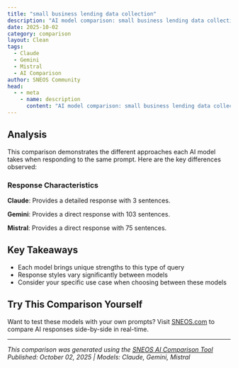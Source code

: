 ```yaml
---
title: "small business lending data collection"
description: "AI model comparison: small business lending data collection..."
date: 2025-10-02
category: comparison
layout: Clean
tags:
  - Claude
  - Gemini
  - Mistral
  - AI Comparison
author: SNEOS Community
head:
  - - meta
    - name: description
      content: "AI model comparison: small business lending data collection..."
---
```


<ChatComparison
  title="small business lending data collection"
  prompt="small business lending data collection"
  :responses='{
    "Claude": "I\u0027d be happy to help you with small business lending data collection. Here are the key aspects to consider:\n\n## **Types of Small Business Lending Data**\n\n### **Application Data**\n- Business demographics (industry, size, location, age)\n- Loan amount requested\n- Purpose of loan\n- Business financial metrics (revenue, cash flow, credit score)\n- Owner demographics and credit history\n\n### **Decision Data**\n- Approval/denial rates\n- Loan terms offered (interest rates, repayment periods)\n- Collateral requirements\n- Credit conditions\n\n### **Performance Data**\n- Default rates\n- Prepayment rates\n- Loan modifications\n- Recovery rates\n\n## **Primary Data Sources**\n\n### **Regulatory Sources**\n- **Community Reinvestment Act (CRA)** data\n- **Small Business Administration (SBA)** loan data\n- **Call Report** data from banks\n- **FDIC** summary of deposits\n\n### **Commercial Sources**\n- Credit bureaus (Experian, Equifax, TransUnion)\n- Financial data providers (Dun \u0026 Bradstreet, Bloomberg)\n- Industry research firms\n\n### **Survey Data**\n- Federal Reserve\u0027s Small Business Credit Survey\n- NFIB Research Foundation studies\n- Industry association surveys\n\n## **Collection Methods**\n\n### **Direct Collection**\n- Customer applications and documentation\n- Internal bank systems\n- Partnership agreements with lenders\n\n### **Third-Party Data**\n- Data aggregators\n- Credit reporting agencies\n- Government databases\n\n### **Survey Research**\n- Primary market research\n- Industry benchmarking studies\n- Customer experience surveys\n\n## **Key Compliance Considerations**\n\n### **Regulatory Requirements**\n- **Fair Credit Reporting Act (FCRA)**\n- **Equal Credit Opportunity Act (ECOA)**\n- **Dodd-Frank Act** requirements\n- State privacy laws\n\n### **Data Privacy**\n- Customer consent and disclosure\n- Data security and storage\n- Right to access/correction\n- Data retention policies\n\n## **Data Quality Best Practices**\n\n### **Standardization**\n- Consistent data formats\n- Industry classification codes (NAICS)\n- Geographic standardization\n- Currency and date formatting\n\n### **Validation**\n- Data accuracy checks\n- Completeness verification\n- Consistency across sources\n- Regular data audits\n\n## **Specific Use Cases**\n\nWhat\u0027s your primary goal for collecting this data?\n- **Credit risk modeling**\n- **Market research**\n- **Regulatory compliance**\n- **Portfolio management**\n- **Academic research**\n\nWould you like me to elaborate on any of these areas or help you develop a specific data collection strategy?",
    "Gemini": "Let\u0027s break down small business lending data collection. It\u0027s a complex area with a lot of moving parts. Here\u0027s a comprehensive overview, covering the \u0022who, what, why, where, when, and how\u0022 of small business lending data collection:\n\n**1. Who is Involved?**\n\n*   **Lenders:**\n    *   Banks (National, Regional, Community)\n    *   Credit Unions\n    *   Online Lenders (Fintech companies)\n    *   Community Development Financial Institutions (CDFIs)\n    *   Microfinance Institutions (MFIs)\n    *   Government Agencies (SBA, state-level programs)\n*   **Borrowers:** Small businesses applying for or receiving loans.  This includes sole proprietorships, partnerships, LLCs, and small corporations.\n*   **Data Aggregators/Providers:** Companies that collect and sell or license business and financial data (e.g., Dun \u0026 Bradstreet, Experian, Equifax, LexisNexis Risk Solutions).\n*   **Government Regulators:**  Consumer Financial Protection Bureau (CFPB), Federal Reserve, FDIC, state regulators.\n*   **Researchers \u0026 Analysts:** Economists, academics, and think tanks who study lending trends and their impact.\n\n**2. What Data is Collected?**\n\nThis falls into several broad categories:\n\n*   **Borrower Information (Application Data):**\n    *   **Business Demographics:**\n        *   Business Name, Address, Industry (NAICS code)\n        *   Legal Structure (e.g., LLC, S-Corp)\n        *   Years in Business\n        *   Ownership Structure (including gender, race, ethnicity, veteran status) *This is often voluntarily provided for demographic tracking, but increasingly becoming a requirement or encouraged.*\n        *   Number of Employees (Full-time and Part-time)\n    *   **Financial Information:**\n        *   Revenue (Annual, Monthly)\n        *   Profitability (Gross Profit, Net Profit)\n        *   Assets (Cash, Accounts Receivable, Inventory, Equipment)\n        *   Liabilities (Accounts Payable, Loans, Credit Card Debt)\n        *   Credit History (Business and Personal, if applicable) - Credit scores, payment history, bankruptcies, liens, judgments.\n        *   Financial Statements (Balance Sheet, Income Statement, Cash Flow Statement) - Often required for larger loan amounts.\n        *   Tax Returns (Business and Personal)\n    *   **Loan Purpose:**\n        *   Working Capital\n        *   Equipment Purchase\n        *   Real Estate Acquisition\n        *   Debt Refinancing\n        *   Business Expansion\n        *   Other\n    *   **Loan Request Details:**\n        *   Loan Amount\n        *   Desired Loan Term\n        *   Collateral Offered (if any)\n    *   **Personal Guarantees:** Information on the personal guarantors (if required).\n\n*   **Loan Performance Data:**\n    *   Loan Origination Date\n    *   Loan Amount\n    *   Interest Rate (Fixed or Variable)\n    *   Loan Term\n    *   Repayment Schedule (Frequency and Amount)\n    *   Payment History (On-time, Late, Missed)\n    *   Default Status (if applicable)\n    *   Loan Modification History (if applicable)\n    *   Loan Maturity Date\n    *   Total Interest Paid\n    *   Fees Charged\n    *   Prepayment Penalties (if any)\n\n*   **Market Data:**\n    *   Interest Rates offered by competing lenders.\n    *   Economic conditions (local, regional, national).\n    *   Industry-specific performance data.\n\n*   **Census Tract Information:** Data on the census tract where the small business is located to identify trends, market segments, and to support compliance with fair lending regulations.\n\n**3. Why is Data Collected?**\n\n*   **Lender\u0027s Perspective:**\n    *   **Credit Risk Assessment:** To evaluate the borrower\u0027s ability to repay the loan.\n    *   **Compliance:** Meeting regulatory requirements (e.g., Community Reinvestment Act (CRA), fair lending laws, data reporting requirements).\n    *   **Portfolio Management:** Monitoring the performance of their loan portfolio and identifying potential risks.\n    *   **Marketing \u0026 Product Development:** Identifying target markets and developing new loan products.\n    *   **Automation and efficiency:** Using algorithms to streamline the application and approval process.\n*   **Borrower\u0027s Perspective:**\n    *   **Access to Capital:** Data collection is a necessary step in securing funding for their business.\n*   **Regulator\u0027s Perspective:**\n    *   **Monitoring Lending Practices:** Ensuring fair lending practices and preventing discrimination.\n    *   **Assessing Market Health:** Understanding the availability of credit to small businesses.\n    *   **Enforcement:** Identifying and addressing violations of lending laws.\n*   **Research \u0026 Analysis:**\n    *   **Understanding Economic Trends:** Analyzing the impact of small business lending on economic growth and job creation.\n    *   **Identifying Best Practices:** Developing recommendations for improving access to capital for small businesses.\n    *   **Evaluating Policy Effectiveness:** Assessing the impact of government programs on small business lending.\n\n**4. Where is Data Collected From?**\n\n*   **Directly from the Borrower:**  Application forms, financial statements, business plans, interviews.\n*   **Credit Bureaus:** Experian, Equifax, TransUnion (for both business and personal credit).\n*   **Public Records:** Secretary of State websites (business registration), court records (liens, judgments, bankruptcies).\n*   **Data Aggregators/Providers:** Dun \u0026 Bradstreet, LexisNexis Risk Solutions.\n*   **Internal Lender Systems:**  Loan origination systems, customer relationship management (CRM) systems.\n*   **Government Databases:** SBA loan databases, state-level economic development agencies.\n*   **Web Scraping and APIs:** Gathering data from online sources and financial institutions.\n\n**5. When is Data Collected?**\n\n*   **Pre-Application:**  Some lenders may collect preliminary information to pre-qualify borrowers.\n*   **During the Application Process:** The most comprehensive data collection occurs at this stage.\n*   **Post-Origination:**  Ongoing monitoring of loan performance and borrower\u0027s financial health.\n*   **Regular Reporting:** Lenders are often required to submit data to regulators on a periodic basis (e.g., quarterly, annually).\n*   **Throughout the Loan Lifecycle:** Any event or modification to the loan may require data collection and updates.\n\n**6. How is Data Collected?**\n\n*   **Online Application Forms:**  Most common method, especially for online lenders.\n*   **Paper Application Forms:** Still used by some traditional lenders.\n*   **API Integration:** Connecting to accounting software (e.g., QuickBooks, Xero) to automatically retrieve financial data.\n*   **Secure File Upload:**  Allowing borrowers to securely upload documents (e.g., financial statements, tax returns).\n*   **Interviews:**  Meeting with loan officers to discuss the borrower\u0027s business and financial situation.\n*   **Automated Credit Checks:**  Pulling credit reports from credit bureaus.\n*   **Data Scraping:**  Automatically extracting data from websites.\n*   **Manual Data Entry:**  Entering data from paper forms into computer systems.\n*   **Data Aggregation Services:** Using third-party vendors to collect and consolidate data from multiple sources.\n\n**Key Considerations and Challenges:**\n\n*   **Data Privacy and Security:** Protecting borrower information from unauthorized access and use.  Compliance with privacy regulations (e.g., GDPR, CCPA).\n*   **Data Accuracy and Completeness:** Ensuring the quality and reliability of the data collected.\n*   **Data Standardization:**  Using consistent data formats and definitions across different lenders and systems.\n*   **Data Bias:**  Addressing potential bias in lending algorithms and decision-making processes.  This is a growing area of concern.\n*   **Data Reporting Burdens:**  Streamlining reporting requirements to reduce the burden on lenders, especially smaller institutions.\n*   **Access to Data:**  Ensuring that small businesses have access to their own lending data.\n*   **Transparency:**  Making lending data more transparent to the public to promote accountability and improve access to capital.\n*   **Technology Adoption:** Encouraging the use of technology to streamline data collection and improve efficiency.\n*   **Compliance with Section 1071 of the Dodd-Frank Act**:  This section requires financial institutions to collect and report detailed data on their small business lending activities.  The CFPB is finalizing the regulations for this.  This will dramatically change data collection requirements for many lenders.\n*   **Fair Lending Laws (Equal Credit Opportunity Act - ECOA):** Ensuring data collection and lending practices do not discriminate against protected classes.\n*   **Alternative Data:** Exploring the use of alternative data sources (e.g., social media activity, online reviews) to improve credit risk assessment.  Requires careful consideration of fairness and privacy.\n\n**Future Trends:**\n\n*   **Increased Automation:**  More automated data collection and analysis using artificial intelligence (AI) and machine learning (ML).\n*   **Cloud-Based Solutions:**  Adoption of cloud-based lending platforms to improve data accessibility and security.\n*   **Open Banking:**  Enabling borrowers to securely share their financial data with lenders through APIs.\n*   **Real-Time Data:**  Access to real-time financial data to improve risk management and decision-making.\n*   **Blockchain Technology:**  Potential use of blockchain for secure and transparent data sharing.\n*   **Increased Focus on Fintech:**  With the increase of fintech companies entering the lending space, traditional lenders need to innovate to remain competitive.\n*   **Emphasis on Data Analytics**:  Being able to extract insights from the data becomes even more critical.\n\nIn conclusion, small business lending data collection is a vital but complex process. Understanding the \u0022who, what, why, where, when, and how\u0022 is essential for lenders, borrowers, regulators, and researchers alike. The future of small business lending will be increasingly shaped by the availability, accuracy, and responsible use of data. The introduction of Section 1071 of the Dodd-Frank Act will also have a significant impact on data collection requirements.\n",
    "Mistral": "Collecting data for small business lending involves gathering information that can help lenders assess the creditworthiness of potential borrowers and manage their loan portfolios effectively. Here are some key areas and methods for collecting small business lending data:\n\n### 1. **Financial Statements**\n   - **Income Statements:** Revenue, expenses, and net income.\n   - **Balance Sheets:** Assets, liabilities, and equity.\n   - **Cash Flow Statements:** Operating, investing, and financing activities.\n\n### 2. **Credit Reports**\n   - **Business Credit Reports:** From agencies like Dun \u0026 Bradstreet, Experian, or Equifax.\n   - **Personal Credit Reports:** For sole proprietors or small business owners.\n\n### 3. **Business Plans**\n   - **Executive Summary:** Overview of the business.\n   - **Market Analysis:** Industry trends, target market, and competition.\n   - **Product/Service Line:** Description of what the business offers.\n   - **Marketing and Sales Strategy:** How the business plans to attract and retain customers.\n   - **Management and Organization:** Structure and key personnel.\n   - **Financial Projections:** Forecasts for revenue, expenses, and profitability.\n\n### 4. **Collateral Information**\n   - **Type of Collateral:** Real estate, equipment, inventory, etc.\n   - **Value of Collateral:** Appraisals or market value.\n   - **Ownership Documents:** Titles, deeds, or other proof of ownership.\n\n### 5. **Legal and Regulatory Compliance**\n   - **Business Licenses:** State and local permits.\n   - **Tax Returns:** Federal, state, and local tax filings.\n   - **Legal Structure:** LLC, corporation, partnership, etc.\n\n### 6. **Operational Data**\n   - **Sales Data:** Historical sales figures.\n   - **Inventory Levels:** Stock on hand and turnover rates.\n   - **Customer Data:** Demographics, purchase history, and feedback.\n\n### 7. **Market and Industry Data**\n   - **Industry Reports:** Market size, growth rates, and trends.\n   - **Competitor Analysis:** Strengths, weaknesses, opportunities, and threats (SWOT analysis).\n\n### 8. **Loan Application Forms**\n   - **Basic Information:** Business name, address, contact details.\n   - **Loan Purpose:** Reason for the loan (e.g., expansion, working capital, equipment purchase).\n   - **Loan Amount and Terms:** Requested amount, repayment period, and interest rate.\n\n### 9. **Risk Assessment Tools**\n   - **Credit Scoring Models:** Algorithms that evaluate creditworthiness.\n   - **Risk Management Software:** Tools for monitoring and managing loan portfolios.\n\n### 10. **Customer Feedback and Reviews**\n   - **Surveys:** Customer satisfaction and feedback.\n   - **Online Reviews:** Ratings and comments on platforms like Yelp, Google Reviews, etc.\n\n### Methods for Data Collection\n\n1. **Direct Interviews:** Conducting interviews with business owners to gather detailed information.\n2. **Online Forms:** Using digital forms for loan applications and data submission.\n3. **Document Review:** Analyzing financial statements, tax returns, and other documents.\n4. **Third-Party Data Providers:** Utilizing data from credit bureaus, industry reports, and market research firms.\n5. **Surveys and Questionnaires:** Collecting feedback and additional information through surveys.\n6. **Automated Data Collection:** Using software to automatically gather and analyze data from various sources.\n\n### Tools and Software\n\n1. **CRM Systems:** Customer Relationship Management software for tracking interactions and data.\n2. **Accounting Software:** Tools like QuickBooks, Xero, or Sage for financial data.\n3. **Credit Scoring Software:** Tools for evaluating creditworthiness.\n4. **Data Analytics Platforms:** Tools like Tableau, Power BI, or Google Analytics for data visualization and analysis.\n5. **Loan Management Systems:** Software for managing loan applications, approvals, and repayments.\n\n### Best Practices\n\n1. **Data Security:** Ensure that all collected data is securely stored and protected.\n2. **Compliance:** Adhere to all relevant regulations and standards, such as GDPR or CCPA.\n3. **Accuracy:** Verify the accuracy and completeness of the data collected.\n4. **Transparency:** Be transparent with borrowers about how their data will be used.\n5. **Continuous Monitoring:** Regularly update and monitor the data to ensure it remains relevant and accurate.\n\nBy systematically collecting and analyzing this data, lenders can make more informed decisions, manage risks effectively, and provide better support to small businesses."
  }'
  published-date="13:29"
/>

## Analysis

This comparison demonstrates the different approaches each AI model takes when responding to the same prompt. Here are the key differences observed:

### Response Characteristics

**Claude**: Provides a detailed response with 3 sentences. 

**Gemini**: Provides a direct response with 103 sentences. 

**Mistral**: Provides a direct response with 75 sentences. 

## Key Takeaways

- Each model brings unique strengths to this type of query
- Response styles vary significantly between models
- Consider your specific use case when choosing between these models

## Try This Comparison Yourself

Want to test these models with your own prompts? Visit [SNEOS.com](https://sneos.com) to compare AI responses side-by-side in real-time.

---

*This comparison was generated using the [SNEOS AI Comparison Tool](https://sneos.com)*
*Published: October 02, 2025 | Models: Claude, Gemini, Mistral*
